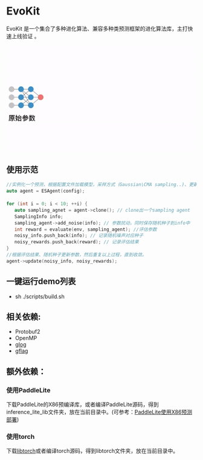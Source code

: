 # EvoKit
EvoKit 是一个集合了多种进化算法、兼容多种类预测框架的进化算法库，主打快速上线验证 。
<p align="center">
<img src="DeepES.gif" alt="PARL" width="500"/>
</p>

## 使用示范
```c++
//实例化一个预测，根据配置文件加载模型，采样方式（Gaussian\CMA sampling..)、更新方式(SGD\Adam)等
auto agent = ESAgent(config); 

for (int i = 0; i < 10; ++i) {
   auto sampling_agnet = agent->clone(); // clone出一个sampling agent
   SamplingInfo info;
   sampling_agent->add_noise(info); // 参数扰动，同时保存随机种子到info中
   int reward = evaluate(env, sampling_agent); //评估参数
   noisy_info.push_back(info); // 记录随机噪声对应种子
   noisy_rewards.push_back(reward); // 记录评估结果
}
//根据评估结果、随机种子更新参数，然后重复以上过程，直到收敛。
agent->update(noisy_info, noisy_rewards);
```

## 一键运行demo列表
- sh ./scripts/build.sh

## 相关依赖:
- Protobuf2
- OpenMP
- [glog](https://github.com/gflags/gflags/blob/master/INSTALL.md)
- [gflag](https://github.com/google/glog)

## 额外依赖：

### 使用PaddleLite
下载PaddleLite的X86预编译库，或者编译PaddleLite源码，得到inference_lite_lib文件夹，放在当前目录中。(可参考：[PaddleLite使用X86预测部署](https://paddle-lite.readthedocs.io/zh/latest/demo_guides/x86.html))

### 使用torch 
下载[libtorch](https://download.pytorch.org/libtorch/cpu/libtorch-cxx11-abi-shared-with-deps-1.4.0%2Bcpu.zip)或者编译torch源码，得到libtorch文件夹，放在当前目录中。
